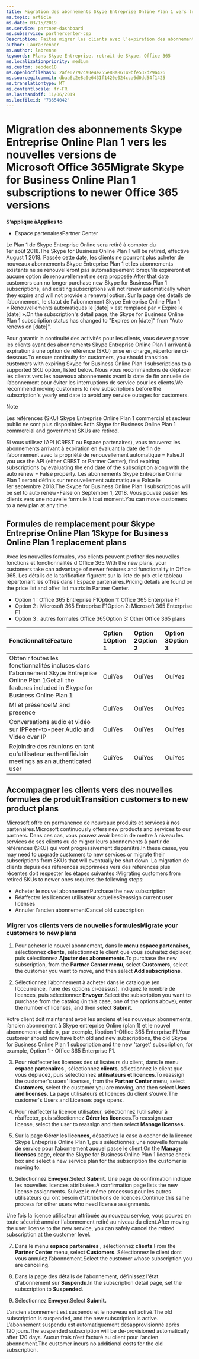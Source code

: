 ```yaml
---
title: Migration des abonnements Skype Entreprise Online Plan 1 vers les nouvelles versions d’Office 365 | Espace partenaires
ms.topic: article
ms.date: 03/15/2019
ms.service: partner-dashboard
ms.subservice: partnercenter-csp
Description: Faites migrer les clients avec l’expiration des abonnements Skype entreprise Online plan 1 à une référence SKU prise en charge. Nous vous recommandons de déplacer les clients vers les nouveaux abonnements avant la date de fin annuelle de l’abonnement.
author: LauraBrenner
ms.author: labrenne
keywords: Plans Skype Entreprise, retrait de Skype, Office 365
ms.localizationpriority: medium
ms.custom: seodec18
ms.openlocfilehash: 2afe07797ca0e4e255e88a86149bfe532d29a426
ms.sourcegitcommit: dbaa6c2e8a0e6431f1420e024cca6d0dd54f1425
ms.translationtype: MT
ms.contentlocale: fr-FR
ms.lasthandoff: 11/06/2019
ms.locfileid: "73654042"
---
```

# <a name="migrate-skype-for-business-online-plan-1-subscriptions-to-newer-office-365-versions"></a><span data-ttu-id="7b002-105">Migration des abonnements Skype Entreprise Online Plan 1 vers les nouvelles versions de Microsoft Office 365</span><span class="sxs-lookup"><span data-stu-id="7b002-105">Migrate Skype for Business Online Plan 1 subscriptions to newer Office 365 versions</span></span>

<span data-ttu-id="7b002-106">**S’applique à**</span><span class="sxs-lookup"><span data-stu-id="7b002-106">**Applies to**</span></span>

- <span data-ttu-id="7b002-107">Espace partenaires</span><span class="sxs-lookup"><span data-stu-id="7b002-107">Partner Center</span></span>

<span data-ttu-id="7b002-108">Le Plan 1 de Skype Entreprise Online sera retiré à compter du 1er août 2018.</span><span class="sxs-lookup"><span data-stu-id="7b002-108">The Skype for Business Online Plan 1 will be retired, effective August 1 2018.</span></span> <span data-ttu-id="7b002-109">Passée cette date, les clients ne pourront plus acheter de nouveaux abonnements Skype Entreprise Plan 1 et les abonnements existants ne se renouvelleront pas automatiquement lorsqu'ils expireront et aucune option de renouvellement ne sera proposée.</span><span class="sxs-lookup"><span data-stu-id="7b002-109">After that date customers can no longer purchase new Skype for Business Plan 1 subscriptions, and existing subscriptions will not renew automatically when they expire and will not provide a renewal option.</span></span> <span data-ttu-id="7b002-110">Sur la page des détails de l’abonnement, le statut de l'abonnement Skype Entreprise Online Plan 1 « Renouvellements automatiques le [date] » est remplacé par « Expire le [date] ».</span><span class="sxs-lookup"><span data-stu-id="7b002-110">On the subscription's detail page, the Skype for Business Online Plan 1 subscription status has changed to "Expires on [date]" from "Auto renews on [date]".</span></span>  

<span data-ttu-id="7b002-111">Pour garantir la continuité des activités pour les clients, vous devez passer les clients ayant des abonnements Skype Entreprise Online Plan 1 arrivant à expiration à une option de référence (SKU) prise en charge, répertoriée ci-dessous.</span><span class="sxs-lookup"><span data-stu-id="7b002-111">To ensure continuity for customers, you should transition customers with expiring Skype for Business Online Plan 1 subscriptions to a supported SKU option, listed below.</span></span> <span data-ttu-id="7b002-112">Nous vous recommandons de déplacer les clients vers les nouveaux abonnements avant la date de fin annuelle de l’abonnement pour éviter les interruptions de service pour les clients.</span><span class="sxs-lookup"><span data-stu-id="7b002-112">We recommend moving customers to new subscriptions before the subscription's yearly end date to avoid any service outages for customers.</span></span> 

>[!NOTE]
><span data-ttu-id="7b002-113">Les références (SKU) Skype Entreprise Online Plan 1 commercial et secteur public ne sont plus disponibles.</span><span class="sxs-lookup"><span data-stu-id="7b002-113">Both Skype for Business Online Plan 1 commercial and government SKUs are retired.</span></span>

<span data-ttu-id="7b002-114">Si vous utilisez l’API (CREST ou Espace partenaires), vous trouverez les abonnements arrivant à expiration en évaluant la date de fin de l’abonnement avec la propriété de renouvellement automatique = False.</span><span class="sxs-lookup"><span data-stu-id="7b002-114">If you use the API (either CREST or Partner Center), find expiring subscriptions by evaluating the end date of the subscription along with the auto renew = False property.</span></span> <span data-ttu-id="7b002-115">Les abonnements Skype Entreprise Online Plan 1 seront définis sur renouvellement automatique = False le 1er septembre 2018.</span><span class="sxs-lookup"><span data-stu-id="7b002-115">The Skype for Business Online Plan 1 subscriptions will be set to auto renew=False on September 1, 2018.</span></span> <span data-ttu-id="7b002-116">Vous pouvez passer les clients vers une nouvelle formule à tout moment.</span><span class="sxs-lookup"><span data-stu-id="7b002-116">You can move customers to a new plan at any time.</span></span> 

## <a name="skype-for-business-online-plan-1-replacement-plans"></a><span data-ttu-id="7b002-117">Formules de remplacement pour Skype Entreprise Online Plan 1</span><span class="sxs-lookup"><span data-stu-id="7b002-117">Skype for Business Online Plan 1 replacement plans</span></span>

<span data-ttu-id="7b002-118">Avec les nouvelles formules, vos clients peuvent profiter des nouvelles fonctions et fonctionnalités d'Office 365.</span><span class="sxs-lookup"><span data-stu-id="7b002-118">With the new plans, your customers take can advantage of newer features and functionality in Office 365.</span></span> <span data-ttu-id="7b002-119">Les détails de la tarification figurent sur la liste de prix et le tableau répertoriant les offres dans l'Espace partenaires.</span><span class="sxs-lookup"><span data-stu-id="7b002-119">Pricing details are found on the price list and offer list matrix in Partner Center.</span></span> 

- <span data-ttu-id="7b002-120">Option 1 : Office 365 Entreprise F1</span><span class="sxs-lookup"><span data-stu-id="7b002-120">Option 1: Office 365 Enterprise F1</span></span>
- <span data-ttu-id="7b002-121">Option 2 : Microsoft 365 Entreprise F1</span><span class="sxs-lookup"><span data-stu-id="7b002-121">Option 2: Microsoft 365 Enterprise F1</span></span>
- <span data-ttu-id="7b002-122">Option 3 : autres formules Office 365</span><span class="sxs-lookup"><span data-stu-id="7b002-122">Option 3: Other Office 365 plans</span></span>

|<span data-ttu-id="7b002-123">**Fonctionnalité**</span><span class="sxs-lookup"><span data-stu-id="7b002-123">**Feature**</span></span>    |<span data-ttu-id="7b002-124">**Option 1**</span><span class="sxs-lookup"><span data-stu-id="7b002-124">**Option 1**</span></span>   |<span data-ttu-id="7b002-125">**Option 2**</span><span class="sxs-lookup"><span data-stu-id="7b002-125">**Option 2**</span></span>   |<span data-ttu-id="7b002-126">**Option 3**</span><span class="sxs-lookup"><span data-stu-id="7b002-126">**Option 3**</span></span>   |
|:-----------------|:-----------------|:-------------|:------------|
|<span data-ttu-id="7b002-127">Obtenir toutes les fonctionnalités incluses dans l'abonnement Skype Entreprise Online Plan 1</span><span class="sxs-lookup"><span data-stu-id="7b002-127">Get all the features included in Skype for Business Online Plan 1</span></span>|<span data-ttu-id="7b002-128">Oui</span><span class="sxs-lookup"><span data-stu-id="7b002-128">Yes</span></span>   |<span data-ttu-id="7b002-129">Oui</span><span class="sxs-lookup"><span data-stu-id="7b002-129">Yes</span></span>   |<span data-ttu-id="7b002-130">Oui</span><span class="sxs-lookup"><span data-stu-id="7b002-130">Yes</span></span>   |
|<span data-ttu-id="7b002-131">MI et présence</span><span class="sxs-lookup"><span data-stu-id="7b002-131">IM and presence</span></span> |<span data-ttu-id="7b002-132">Oui</span><span class="sxs-lookup"><span data-stu-id="7b002-132">Yes</span></span>   |<span data-ttu-id="7b002-133">Oui</span><span class="sxs-lookup"><span data-stu-id="7b002-133">Yes</span></span>   |<span data-ttu-id="7b002-134">Oui</span><span class="sxs-lookup"><span data-stu-id="7b002-134">Yes</span></span>   |
|<span data-ttu-id="7b002-135">Conversations audio et vidéo sur IP</span><span class="sxs-lookup"><span data-stu-id="7b002-135">Peer-to-peer Audio and Video over IP</span></span>|<span data-ttu-id="7b002-136">Oui</span><span class="sxs-lookup"><span data-stu-id="7b002-136">Yes</span></span>   |<span data-ttu-id="7b002-137">Oui</span><span class="sxs-lookup"><span data-stu-id="7b002-137">Yes</span></span>   |<span data-ttu-id="7b002-138">Oui</span><span class="sxs-lookup"><span data-stu-id="7b002-138">Yes</span></span>   
|<span data-ttu-id="7b002-139">Rejoindre des réunions en tant qu'utilisateur authentifié</span><span class="sxs-lookup"><span data-stu-id="7b002-139">Join meetings as an authenticated user</span></span>| <span data-ttu-id="7b002-140">Oui</span><span class="sxs-lookup"><span data-stu-id="7b002-140">Yes</span></span>   |<span data-ttu-id="7b002-141">Oui</span><span class="sxs-lookup"><span data-stu-id="7b002-141">Yes</span></span>   |<span data-ttu-id="7b002-142">Oui</span><span class="sxs-lookup"><span data-stu-id="7b002-142">Yes</span></span>   |

## <a name="transition-customers-to-new-product-plans"></a><span data-ttu-id="7b002-143">Accompagner les clients vers des nouvelles formules de produit</span><span class="sxs-lookup"><span data-stu-id="7b002-143">Transition customers to new product plans</span></span>

<span data-ttu-id="7b002-144">Microsoft offre en permanence de nouveaux produits et services à nos partenaires.</span><span class="sxs-lookup"><span data-stu-id="7b002-144">Microsoft continuously offers new products and services to our partners.</span></span> <span data-ttu-id="7b002-145">Dans ces cas, vous pouvez avoir besoin de mettre à niveau les services de ses clients ou de migrer leurs abonnements à partir de références (SKU) qui vont progressivement disparaître.</span><span class="sxs-lookup"><span data-stu-id="7b002-145">In these cases, you may need to upgrade customers to new services or migrate their subscriptions from SKUs that will eventually be shut down.</span></span> <span data-ttu-id="7b002-146">La migration de clients depuis des références supprimées vers des références plus récentes doit respecter les étapes suivantes :</span><span class="sxs-lookup"><span data-stu-id="7b002-146">Migrating customers from retired SKUs to newer ones requires the following steps:</span></span>

- <span data-ttu-id="7b002-147">Acheter le nouvel abonnement</span><span class="sxs-lookup"><span data-stu-id="7b002-147">Purchase the new subscription</span></span>
- <span data-ttu-id="7b002-148">Réaffecter les licences utilisateur actuelles</span><span class="sxs-lookup"><span data-stu-id="7b002-148">Reassign current user licenses</span></span>
- <span data-ttu-id="7b002-149">Annuler l’ancien abonnement</span><span class="sxs-lookup"><span data-stu-id="7b002-149">Cancel old subscription</span></span>

### <a name="migrate-your-customers-to-new-plans"></a><span data-ttu-id="7b002-150">Migrer vos clients vers de nouvelles formules</span><span class="sxs-lookup"><span data-stu-id="7b002-150">Migrate your customers to new plans</span></span>

1. <span data-ttu-id="7b002-151">Pour acheter le nouvel abonnement, dans le **menu espace partenaires**, sélectionnez **clients**, sélectionnez le client que vous souhaitez déplacer, puis sélectionnez **Ajouter des abonnements**.</span><span class="sxs-lookup"><span data-stu-id="7b002-151">To purchase the new subscription, from the **Partner Center menu**, select **Customers**, select the customer you want to move, and then select **Add subscriptions**.</span></span>

2. <span data-ttu-id="7b002-152">Sélectionnez l’abonnement à acheter dans le catalogue (en l’occurrence, l'une des options ci-dessus), indiquez le nombre de licences, puis sélectionnez **Envoyer**.</span><span class="sxs-lookup"><span data-stu-id="7b002-152">Select the subscription you want to purchase from the catalog (in this case, one of the options above), enter the number of licenses, and then select **Submit**.</span></span> 

<span data-ttu-id="7b002-153">Votre client doit maintenant avoir les anciens et les nouveaux abonnements, l’ancien abonnement à Skype entreprise Online (plan 1) et le nouvel abonnement « cible », par exemple, l’option 1-Office 365 Enterprise F1.</span><span class="sxs-lookup"><span data-stu-id="7b002-153">Your customer should now have both old and new subscriptions, the old Skype for Business Online Plan 1  subscription and the new 'target' subscription, for example, Option 1 - Office 365 Enterprise F1.</span></span>

3. <span data-ttu-id="7b002-154">Pour réaffecter les licences des utilisateurs du client, dans le menu **espace partenaires** , sélectionnez **clients**, sélectionnez le client que vous déplacez, puis sélectionnez **utilisateurs et licences**.</span><span class="sxs-lookup"><span data-stu-id="7b002-154">To reassign the customer's users' licenses, from the **Partner Center** menu, select **Customers**, select the customer you are moving, and then select **Users and licenses**.</span></span> <span data-ttu-id="7b002-155">La page utilisateurs et licences du client s’ouvre.</span><span class="sxs-lookup"><span data-stu-id="7b002-155">The customer's Users and Licenses page opens.</span></span>

4. <span data-ttu-id="7b002-156">Pour réaffecter la licence utilisateur, sélectionnez l’utilisateur à réaffecter, puis sélectionnez **Gérer les licences**.</span><span class="sxs-lookup"><span data-stu-id="7b002-156">To reassign user license, select the user to reassign and then select **Manage licenses.**</span></span>

5. <span data-ttu-id="7b002-157">Sur la page **Gérer les licences**, désactivez la case à cocher de la licence Skype Entreprise Online Plan 1, puis sélectionnez une nouvelle formule de service pour l’abonnement auquel passe le client.</span><span class="sxs-lookup"><span data-stu-id="7b002-157">On the **Manage licenses** page, clear the Skype for Business Online Plan 1 license check box and select a new service plan for the subscription the customer is moving to.</span></span>

6. <span data-ttu-id="7b002-158">Sélectionnez **Envoyer**.</span><span class="sxs-lookup"><span data-stu-id="7b002-158">Select **Submit**.</span></span> <span data-ttu-id="7b002-159">Une page de confirmation indique les nouvelles licences attribuées.</span><span class="sxs-lookup"><span data-stu-id="7b002-159">A confirmation page lists the new license assignments.</span></span> <span data-ttu-id="7b002-160">Suivez le même processus pour les autres utilisateurs qui ont besoin d'attributions de licences.</span><span class="sxs-lookup"><span data-stu-id="7b002-160">Continue this same process for other users who need license assignments.</span></span>

<span data-ttu-id="7b002-161">Une fois la licence utilisateur attribuée au nouveau service, vous pouvez en toute sécurité annuler l'abonnement retiré au niveau du client.</span><span class="sxs-lookup"><span data-stu-id="7b002-161">After moving the user license to the new service, you can safely cancel the retired subscription at the customer level.</span></span>

7. <span data-ttu-id="7b002-162">Dans le menu **espace partenaires** , sélectionnez **clients**.</span><span class="sxs-lookup"><span data-stu-id="7b002-162">From the **Partner Center** menu, select **Customers**.</span></span> <span data-ttu-id="7b002-163">Sélectionnez le client dont vous annulez l’abonnement.</span><span class="sxs-lookup"><span data-stu-id="7b002-163">Select the customer whose subscription you are canceling.</span></span>

8. <span data-ttu-id="7b002-164">Dans la page des détails de l’abonnement, définissez l'état d'abonnement sur **Suspendu**.</span><span class="sxs-lookup"><span data-stu-id="7b002-164">In the subscription detail page, set the subscription to **Suspended**.</span></span>

9. <span data-ttu-id="7b002-165">Sélectionnez **Envoyer.**</span><span class="sxs-lookup"><span data-stu-id="7b002-165">Select **Submit.**</span></span>

<span data-ttu-id="7b002-166">L’ancien abonnement est suspendu et le nouveau est activé.</span><span class="sxs-lookup"><span data-stu-id="7b002-166">The old subscription is suspended, and the new subscription is active.</span></span> <span data-ttu-id="7b002-167">L’abonnement suspendu est automatiquement désapprovisionné après 120 jours.</span><span class="sxs-lookup"><span data-stu-id="7b002-167">The suspended subscription will be de-provisioned automatically after 120 days.</span></span> <span data-ttu-id="7b002-168">Aucun frais n’est facturé au client pour l’ancien abonnement.</span><span class="sxs-lookup"><span data-stu-id="7b002-168">The customer incurs no additional costs for the old subscription.</span></span>

